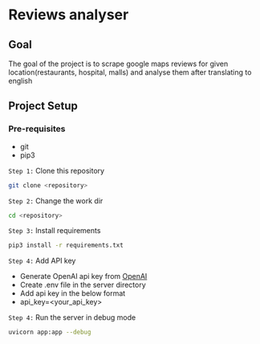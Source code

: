 # Reviews analyser

## Goal

The goal of the project is to scrape google maps reviews for given location(restaurants, hospital, malls) and analyse them after translating to english

## Project Setup

### Pre-requisites

- git
- pip3

`Step 1:` Clone this repository

```bash
git clone <repository>
```

`Step 2:` Change the work dir

```bash
cd <repository>
```

`Step 3:` Install requirements

```bash
pip3 install -r requirements.txt
```

`Step 4:` Add API key

- Generate OpenAI api key from [OpenAI](https://openai.com/api/)
- Create .env file in the server directory
- Add api key in the below format
- api_key=<your_api_key>

`Step 4:` Run the server in debug mode

```bash
uvicorn app:app --debug
```
